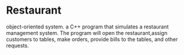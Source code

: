# Restaurant
object-oriented system. a C++ program that simulates a restaurant management system. 
The program will open the restaurant,assign customers to tables, make orders,
provide bills to the tables, and other requests.
